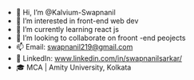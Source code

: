 - 👋 Hi, I’m @Kalvium-Swapnanil
- 👀 I’m interested in front-end web dev
- 🌱 I’m currently learning react js
- 💞️ I’m looking to collaborate on froont -end peojects
- 📫 Email: swapnanil219@gmail.com
- 💼 LinkedIn: www.linkedin.com/in/swapnanilsarkar/
- 🎓 MCA | Amity University, Kolkata 

<!---
Kalvium-Swapnanil/Kalvium-Swapnanil is a ✨ special ✨ repository because its `README.md` (this file) appears on your GitHub profile.
You can click the Preview link to take a look at your changes.
--->
